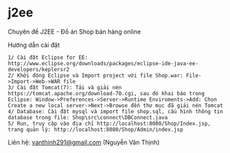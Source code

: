 # j2ee
Chuyên đề J2EE - Đồ án Shop bán hàng online

Hướng dẫn cài đặt

	1/ Cài đặt Eclipse for EE: http://www.eclipse.org/downloads/packages/eclipse-ide-java-ee-developers/keplersr2
	2/ Khởi động Eclipse và Import project với file Shop.war: File->Import->Web->WAR file
	3/ Cài đặt Tomcat(7): Tải và giải nén https://tomcat.apache.org/download-70.cgi, sau đó khai báo trong Eclipse: Window->Preferences->Server->Runtime Enviroments->Add: Chọn Create a new local server->Next->Browse đến thư mục đã giải nén Tomcat
	4/ Database: Cài đặt mysql và import file shop.sql, cấu hình thông tin database trong file: Shop\src\connect\DBConnect.java
	5/ Run, truy cập vào địa chỉ http://localhost:8080/Shop/Index.jsp, trang quản lý: http://localhost:8080/Shop/Admin/index.jsp
Liên hệ: vanthinh291@gmail.com (Nguyễn Văn Thịnh)
